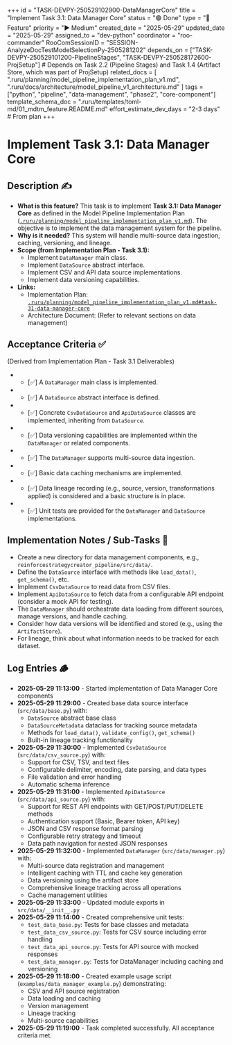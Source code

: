 +++
id = "TASK-DEVPY-250529102900-DataManagerCore"
title = "Implement Task 3.1: Data Manager Core"
status = "🟢 Done"
type = "🌟 Feature"
priority = "▶️ Medium"
created_date = "2025-05-29"
updated_date = "2025-05-29"
assigned_to = "dev-python"
coordinator = "roo-commander"
RooComSessionID = "SESSION-AnalyzeDocTestModelSelectionPy-2505281202"
depends_on = ["TASK-DEVPY-250529101200-PipelineStages", "TASK-DEVPY-250528172600-ProjSetup"] # Depends on Task 2.2 (Pipeline Stages) and Task 1.4 (Artifact Store, which was part of ProjSetup)
related_docs = [
    ".ruru/planning/model_pipeline_implementation_plan_v1.md",
    ".ruru/docs/architecture/model_pipeline_v1_architecture.md"
]
tags = ["python", "pipeline", "data-management", "phase2", "core-component"]
template_schema_doc = ".ruru/templates/toml-md/01_mdtm_feature.README.md"
effort_estimate_dev_days = "2-3 days" # From plan
+++

# Implement Task 3.1: Data Manager Core

## Description ✍️

*   **What is this feature?**
    This task is to implement **Task 3.1: Data Manager Core** as defined in the Model Pipeline Implementation Plan ([`.ruru/planning/model_pipeline_implementation_plan_v1.md`](.ruru/planning/model_pipeline_implementation_plan_v1.md:143)).
    The objective is to implement the data management system for the pipeline.
*   **Why is it needed?**
    This system will handle multi-source data ingestion, caching, versioning, and lineage.
*   **Scope (from Implementation Plan - Task 3.1):**
    *   Implement `DataManager` main class.
    *   Implement `DataSource` abstract interface.
    *   Implement CSV and API data source implementations.
    *   Implement data versioning capabilities.
*   **Links:**
    *   Implementation Plan: [`.ruru/planning/model_pipeline_implementation_plan_v1.md#task-31-data-manager-core`](.ruru/planning/model_pipeline_implementation_plan_v1.md#task-31-data-manager-core)
    *   Architecture Document: (Refer to relevant sections on data management)

## Acceptance Criteria ✅

(Derived from Implementation Plan - Task 3.1 Deliverables)
*   - [✅] A `DataManager` main class is implemented.
*   - [✅] A `DataSource` abstract interface is defined.
*   - [✅] Concrete `CsvDataSource` and `ApiDataSource` classes are implemented, inheriting from `DataSource`.
*   - [✅] Data versioning capabilities are implemented within the `DataManager` or related components.
*   - [✅] The `DataManager` supports multi-source data ingestion.
*   - [✅] Basic data caching mechanisms are implemented.
*   - [✅] Data lineage recording (e.g., source, version, transformations applied) is considered and a basic structure is in place.
*   - [✅] Unit tests are provided for the `DataManager` and `DataSource` implementations.

## Implementation Notes / Sub-Tasks 📝

*   Create a new directory for data management components, e.g., `reinforcestrategycreator_pipeline/src/data/`.
*   Define the `DataSource` interface with methods like `load_data()`, `get_schema()`, etc.
*   Implement `CsvDataSource` to read data from CSV files.
*   Implement `ApiDataSource` to fetch data from a configurable API endpoint (consider a mock API for testing).
*   The `DataManager` should orchestrate data loading from different sources, manage versions, and handle caching.
*   Consider how data versions will be identified and stored (e.g., using the `ArtifactStore`).
*   For lineage, think about what information needs to be tracked for each dataset.

## Log Entries 🪵

*   **2025-05-29 11:13:00** - Started implementation of Data Manager Core components
*   **2025-05-29 11:29:00** - Created base data source interface (`src/data/base.py`) with:
    - `DataSource` abstract base class
    - `DataSourceMetadata` dataclass for tracking source metadata
    - Methods for `load_data()`, `validate_config()`, `get_schema()`
    - Built-in lineage tracking functionality
*   **2025-05-29 11:30:00** - Implemented `CsvDataSource` (`src/data/csv_source.py`) with:
    - Support for CSV, TSV, and text files
    - Configurable delimiter, encoding, date parsing, and data types
    - File validation and error handling
    - Automatic schema inference
*   **2025-05-29 11:31:00** - Implemented `ApiDataSource` (`src/data/api_source.py`) with:
    - Support for REST API endpoints with GET/POST/PUT/DELETE methods
    - Authentication support (Basic, Bearer token, API key)
    - JSON and CSV response format parsing
    - Configurable retry strategy and timeout
    - Data path navigation for nested JSON responses
*   **2025-05-29 11:32:00** - Implemented `DataManager` (`src/data/manager.py`) with:
    - Multi-source data registration and management
    - Intelligent caching with TTL and cache key generation
    - Data versioning using the artifact store
    - Comprehensive lineage tracking across all operations
    - Cache management utilities
*   **2025-05-29 11:33:00** - Updated module exports in `src/data/__init__.py`
*   **2025-05-29 11:14:00** - Created comprehensive unit tests:
    - `test_data_base.py`: Tests for base classes and metadata
    - `test_data_csv_source.py`: Tests for CSV source including error handling
    - `test_data_api_source.py`: Tests for API source with mocked responses
    - `test_data_manager.py`: Tests for DataManager including caching and versioning
*   **2025-05-29 11:18:00** - Created example usage script (`examples/data_manager_example.py`) demonstrating:
    - CSV and API source registration
    - Data loading and caching
    - Version management
    - Lineage tracking
    - Multi-source capabilities
*   **2025-05-29 11:19:00** - Task completed successfully. All acceptance criteria met.